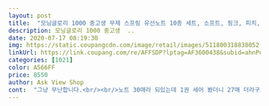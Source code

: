 ```yaml
---
layout: post 
title:  "모닝글로리 1000 중고생 무제 스프링 유선노트 10종 세트, 소프트, 핑크, 피치, 바나나, 바닐라, 베이비, 쏘쿨, 라이트블루, 블루베리, 그레이프, 1세트" 
description: 모닝글로리 1000 중고생  ..
date: 2020-07-17 08:19:30 
img: https://static.coupangcdn.com/image/retail/images/511800318838052-3a915381-95d7-4f21-ba49-ce9943f7dc7a.jpg 
linkUrl: https://link.coupang.com/re/AFFSDP?lptag=AF3600438&subid=ahnPublicAsk&pageKey=1254006058&itemId=2253931912&vendorItemId=70251281533&traceid=V0-113-0f59fc4da29f9fe9 
categories: [1021] 
color: A566FF 
price: 8550 
author: Ask View Shop 
cont:  "그냥 무난합니다.<br/><br/>노트 30매라 되있는데 1권 세어 봤더니 27매 더라구요 그래서 뭐지 해서 1권 더 세어봤는데 그것도 27매.<br/>.<br/> 3매나 빠졌네요? 그리고 스프링 흰색부분 가루라고 해야하나 좀 많이 날립니다 이거 두가지 빼고는 색깔 칸의 폭 크기 노트 두께 다 만족이요<br/>배송도 빠르고 노트가 너무 많아서 당분간은 노트살일 없을듯 합니다... <br/>.<br/>.<br/>짱좋아여<br/>얇은 노트 필요해서 구매 했어요.<br/><br/>" 
---
```

